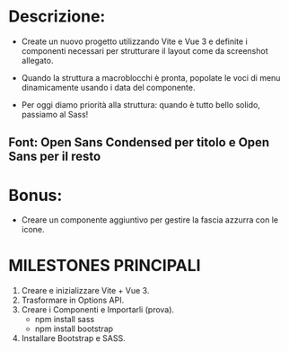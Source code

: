 <!-- # Vue 3 + Vite

This template should help get you started developing with Vue 3 in Vite. The template uses Vue 3 `<script setup>` SFCs, check out the [script setup docs](https://v3.vuejs.org/api/sfc-script-setup.html#sfc-script-setup) to learn more.

## Recommended IDE Setup

- [VS Code](https://code.visualstudio.com/) + [Volar](https://marketplace.visualstudio.com/items?itemName=Vue.volar) (and disable Vetur) + [TypeScript Vue Plugin (Volar)](https://marketplace.visualstudio.com/items?itemName=Vue.vscode-typescript-vue-plugin). -->

# Descrizione:
- Create un nuovo progetto utilizzando Vite e Vue 3 e definite i componenti necessari per strutturare il layout come da screenshot allegato.

- Quando la struttura a macroblocchi è pronta, popolate le voci di menu dinamicamente usando i data del componente.

- Per oggi diamo priorità alla struttura: quando è tutto bello solido, passiamo al Sass!

## Font: Open Sans Condensed per titolo e Open Sans per il resto

# Bonus:
- Creare un componente aggiuntivo per gestire la fascia azzurra con le icone.

# MILESTONES PRINCIPALI
1. Creare e inizializzare Vite + Vue 3.
2. Trasformare in Options API.
3. Creare i Componenti e Importarli (prova).
    - npm install sass
    - npm install bootstrap
4. Installare Bootstrap e SASS.
